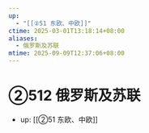 ```yaml
---
up:
  - "[[②51 东欧、中欧]]"
ctime: 2025-03-01T13:18:14+08:00
aliases:
  - 俄罗斯及苏联
mtime: 2025-09-09T12:37:06+08:00
---
```


# ②512 俄罗斯及苏联

- up: [[②51 东欧、中欧]]
